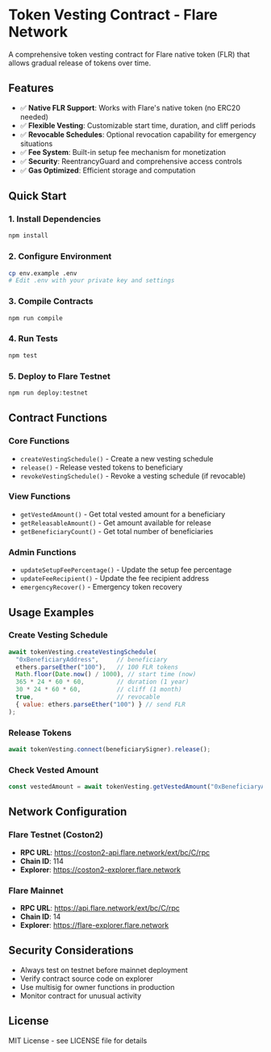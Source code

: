 # Token Vesting Contract - Flare Network

A comprehensive token vesting contract for Flare native token (FLR) that allows gradual release of tokens over time.

## Features

- ✅ **Native FLR Support**: Works with Flare's native token (no ERC20 needed)
- ✅ **Flexible Vesting**: Customizable start time, duration, and cliff periods
- ✅ **Revocable Schedules**: Optional revocation capability for emergency situations
- ✅ **Fee System**: Built-in setup fee mechanism for monetization
- ✅ **Security**: ReentrancyGuard and comprehensive access controls
- ✅ **Gas Optimized**: Efficient storage and computation

## Quick Start

### 1. Install Dependencies
```bash
npm install
```

### 2. Configure Environment
```bash
cp env.example .env
# Edit .env with your private key and settings
```

### 3. Compile Contracts
```bash
npm run compile
```

### 4. Run Tests
```bash
npm test
```

### 5. Deploy to Flare Testnet
```bash
npm run deploy:testnet
```

## Contract Functions

### Core Functions
- `createVestingSchedule()` - Create a new vesting schedule
- `release()` - Release vested tokens to beneficiary
- `revokeVestingSchedule()` - Revoke a vesting schedule (if revocable)

### View Functions
- `getVestedAmount()` - Get total vested amount for a beneficiary
- `getReleasableAmount()` - Get amount available for release
- `getBeneficiaryCount()` - Get total number of beneficiaries

### Admin Functions
- `updateSetupFeePercentage()` - Update the setup fee percentage
- `updateFeeRecipient()` - Update the fee recipient address
- `emergencyRecover()` - Emergency token recovery

## Usage Examples

### Create Vesting Schedule
```javascript
await tokenVesting.createVestingSchedule(
  "0xBeneficiaryAddress",     // beneficiary
  ethers.parseEther("100"),   // 100 FLR tokens
  Math.floor(Date.now() / 1000), // start time (now)
  365 * 24 * 60 * 60,         // duration (1 year)
  30 * 24 * 60 * 60,          // cliff (1 month)
  true,                       // revocable
  { value: ethers.parseEther("100") } // send FLR
);
```

### Release Tokens
```javascript
await tokenVesting.connect(beneficiarySigner).release();
```

### Check Vested Amount
```javascript
const vestedAmount = await tokenVesting.getVestedAmount("0xBeneficiaryAddress");
```

## Network Configuration

### Flare Testnet (Coston2)
- **RPC URL**: https://coston2-api.flare.network/ext/bc/C/rpc
- **Chain ID**: 114
- **Explorer**: https://coston2-explorer.flare.network

### Flare Mainnet
- **RPC URL**: https://api.flare.network/ext/bc/C/rpc
- **Chain ID**: 14
- **Explorer**: https://flare-explorer.flare.network

## Security Considerations

- Always test on testnet before mainnet deployment
- Verify contract source code on explorer
- Use multisig for owner functions in production
- Monitor contract for unusual activity

## License

MIT License - see LICENSE file for details
